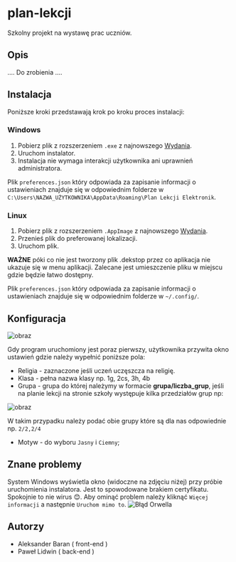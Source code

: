 # plan-lekcji

Szkolny projekt na wystawę prac uczniów.

## Opis

.... Do zrobienia ....

## Instalacja

Poniższe kroki przedstawają krok po kroku proces instalacji: 

### Windows
 1. Pobierz plik z rozszerzeniem `.exe` z najnowszego [Wydania](https://github.com/imLinguin/plan-lekcji/releases/latest).
 2. Uruchom instalator.
 3. Instalacja nie wymaga interakcji użytkownika ani uprawnień administratora.

Plik `preferences.json` który odpowiada za zapisanie informacji o ustawieniach znajduje się w odpowiednim folderze w `C:\Users\NAZWA_UŻYTKOWNIKA\AppData\Roaming\Plan Lekcji Elektronik`.
  
### Linux
  1. Pobierz plik z rozszerzeniem `.AppImage` z najnowszego [Wydania](https://github.com/imLinguin/plan-lekcji/releases/latest).
  2. Przenieś plik do preferowanej lokalizacji.
  3. Uruchom plik.

**WAŻNE** póki co nie jest tworzony plik .dekstop przez co aplikacja nie ukazuje się w menu aplikacji. Zalecane jest umieszczenie pliku w miejscu gdzie będzie łatwo dostępny.

Plik `preferences.json` który odpowiada za zapisanie informacji o ustawieniach znajduje się w odpowiednim folderze w `~/.config/`.

## Konfiguracja
 ![obraz](https://user-images.githubusercontent.com/62100117/111635657-05919c00-87f8-11eb-888b-bd0bf135b599.png)

 Gdy program uruchomiony jest poraz pierwszy, użytkownika przywita okno ustawień gdzie należy wypełnić poniższe pola:
 - Religia - zaznaczone jeśli uczeń uczęszcza na religię.
 - Klasa - pełna nazwa klasy np. 1g, 2cs, 3h, 4b
 - Grupa - grupa do której należymy w formacie **grupa/liczba_grup**, jeśli na planie lekcji na stronie szkoły występuje kilka przedziałów grup np: 
  
  ![obraz](https://user-images.githubusercontent.com/62100117/111636987-4938d580-87f9-11eb-9326-74bfdb2a571f.png)

  W takim przypadku należy podać obie grupy które są dla nas odpowiednie np. `2/2,2/4`

 - Motyw - do wyboru `Jasny` i `Ciemny`;
 
## Znane problemy
  System Windows wyświetla okno (widoczne na zdjęciu niżej) przy próbie uruchomienia instalatora. Jest to spowodowane brakiem certyfikatu. Spokojnie to nie wirus 😊. Aby ominąć problem należy kliknąć `Więcej informacji` a następnie `Uruchom mimo to`.
 ![Błąd Orwella](https://user-images.githubusercontent.com/62100117/111198030-6da96d80-85bf-11eb-9a42-9eb084797fb7.png)
 
## Autorzy

- Aleksander Baran ( front-end )
- Paweł Lidwin ( back-end )
